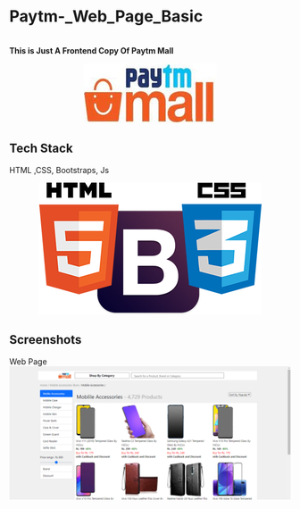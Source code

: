 # Paytm-_Web_Page_Basic
<br>
<b>This is Just A Frontend Copy Of Paytm Mall</b> 
<br>

<p align="center">
 <img src="style/ptm.jpg"/>
</p>

## Tech Stack
HTML ,CSS, Bootstraps, Js

<p align="center">
 <img src="style/hcbj.png"/>
</p>

## Screenshots
Web Page<br>
![App Screenshot](Screenshot.png)<br><br>
